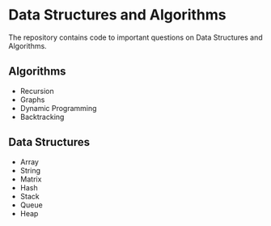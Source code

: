 # Data Structures and Algorithms
The repository contains code to important questions on Data Structures and Algorithms.
## Algorithms
   * Recursion
   * Graphs
   * Dynamic Programming
   * Backtracking

## Data Structures
   * Array
   * String
   * Matrix
   * Hash
   * Stack
   * Queue
   * Heap
